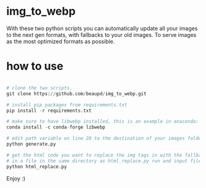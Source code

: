 # img_to_webp
With these two python scripts you can automatically update all your images to the next gen formats, with fallbacks to your old images. To serve images as the most optimized formats as possible.

# how to use 
```python

# clone the two scripts.
git clone https://github.com/beaupd/img_to_webp.git

# install pip packages from requirements.txt
pip install -r requirements.txt

# make sure to have libwebp installed, this is an example in anaconda:
conda install -c conda-forge libwebp

# edit path variable on line 28 to the destination of your images folder and run generate.py
python generate.py

# get the html code you want to replace the img tags in with the fallback stuff 
# in a file in the same directory as html_replace.py run and input file name
python html_replace.py

```
Enjoy :)
